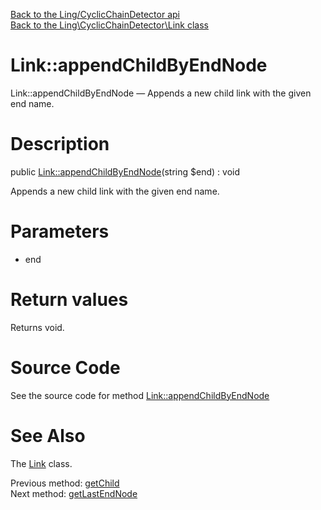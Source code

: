 [Back to the Ling/CyclicChainDetector api](https://github.com/lingtalfi/CyclicChainDetector/blob/master/doc/api/Ling/CyclicChainDetector.md)<br>
[Back to the Ling\CyclicChainDetector\Link class](https://github.com/lingtalfi/CyclicChainDetector/blob/master/doc/api/Ling/CyclicChainDetector/Link.md)


Link::appendChildByEndNode
================



Link::appendChildByEndNode — Appends a new child link with the given end name.




Description
================


public [Link::appendChildByEndNode](https://github.com/lingtalfi/CyclicChainDetector/blob/master/doc/api/Ling/CyclicChainDetector/Link/appendChildByEndNode.md)(string $end) : void




Appends a new child link with the given end name.




Parameters
================


- end

    


Return values
================

Returns void.








Source Code
===========
See the source code for method [Link::appendChildByEndNode](https://github.com/lingtalfi/CyclicChainDetector/blob/master/Link.php#L71-L79)


See Also
================

The [Link](https://github.com/lingtalfi/CyclicChainDetector/blob/master/doc/api/Ling/CyclicChainDetector/Link.md) class.

Previous method: [getChild](https://github.com/lingtalfi/CyclicChainDetector/blob/master/doc/api/Ling/CyclicChainDetector/Link/getChild.md)<br>Next method: [getLastEndNode](https://github.com/lingtalfi/CyclicChainDetector/blob/master/doc/api/Ling/CyclicChainDetector/Link/getLastEndNode.md)<br>

